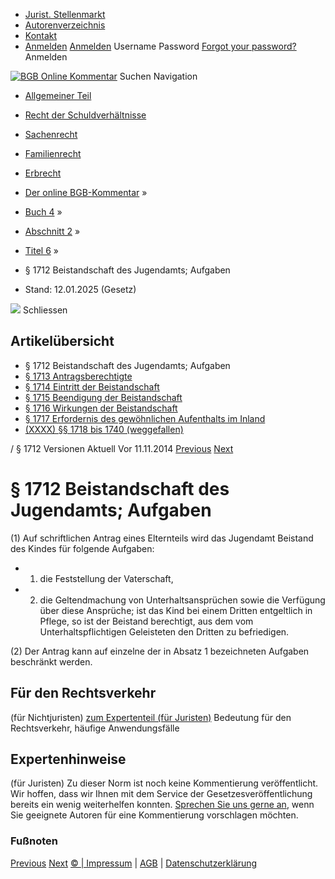   * [Jurist. Stellenmarkt](https://bgb.kommentar.de/Buch-4/Abschnitt-2/Titel-6/</job-board> "Jurist. Stellenmarkt")
  * [Autorenverzeichnis](https://bgb.kommentar.de/Buch-4/Abschnitt-2/Titel-6/</Autorenverzeichnis> "Autorenverzeichnis")
  * [Kontakt](https://bgb.kommentar.de/Buch-4/Abschnitt-2/Titel-6/</Kontakt>)
  * [Anmelden](https://bgb.kommentar.de/Buch-4/Abschnitt-2/Titel-6/<#login> "show login form") [Anmelden](https://bgb.kommentar.de/Buch-4/Abschnitt-2/Titel-6/<#> "hide login form") Username Password
[Forgot your password?](https://bgb.kommentar.de/Buch-4/Abschnitt-2/Titel-6/</user/forgotpassword>) Anmelden 


[![BGB Online Kommentar](https://bgb.kommentar.de/extension/bgb/design/bgb/images/logo.png)](https://bgb.kommentar.de/Buch-4/Abschnitt-2/Titel-6/</> "BGB Online Kommentar")
Suchen
Navigation
  * [Allgemeiner Teil](https://bgb.kommentar.de/Buch-4/Abschnitt-2/Titel-6/</Buch-1>)
  * [Recht der Schuldverhältnisse](https://bgb.kommentar.de/Buch-4/Abschnitt-2/Titel-6/</Buch-2>)
  * [Sachenrecht](https://bgb.kommentar.de/Buch-4/Abschnitt-2/Titel-6/</Buch-3>)
  * [Familienrecht](https://bgb.kommentar.de/Buch-4/Abschnitt-2/Titel-6/</Buch-4>)
  * [Erbrecht](https://bgb.kommentar.de/Buch-4/Abschnitt-2/Titel-6/</Buch-5>)


  * [Der online BGB-Kommentar](https://bgb.kommentar.de/Buch-4/Abschnitt-2/Titel-6/</>) »
  * [Buch 4](https://bgb.kommentar.de/Buch-4/Abschnitt-2/Titel-6/</Buch-4>) »
  * [Abschnitt 2](https://bgb.kommentar.de/Buch-4/Abschnitt-2/Titel-6/</Buch-4/Abschnitt-2>) »
  * [Titel 6](https://bgb.kommentar.de/Buch-4/Abschnitt-2/Titel-6/</Buch-4/Abschnitt-2/Titel-6>) »
  * § 1712 Beistandschaft des Jugendamts; Aufgaben 
  * Stand: 12.01.2025 (Gesetz) 


![](https://vg01.met.vgwort.de/na/1c9909529ead4f509072c06d9081a7d5)
Schliessen 
## Artikelübersicht
  * § 1712 Beistandschaft des Jugendamts; Aufgaben 
  * [ § 1713 Antragsberechtigte ](https://bgb.kommentar.de/Buch-4/Abschnitt-2/Titel-6/</Buch-4/Abschnitt-2/Titel-6/Antragsberechtigte>)
  * [ § 1714 Eintritt der Beistandschaft ](https://bgb.kommentar.de/Buch-4/Abschnitt-2/Titel-6/</Buch-4/Abschnitt-2/Titel-6/Eintritt-der-Beistandschaft>)
  * [ § 1715 Beendigung der Beistandschaft ](https://bgb.kommentar.de/Buch-4/Abschnitt-2/Titel-6/</Buch-4/Abschnitt-2/Titel-6/Beendigung-der-Beistandschaft>)
  * [ § 1716 Wirkungen der Beistandschaft ](https://bgb.kommentar.de/Buch-4/Abschnitt-2/Titel-6/</Buch-4/Abschnitt-2/Titel-6/Wirkungen-der-Beistandschaft>)
  * [ § 1717 Erfordernis des gewöhnlichen Aufenthalts im Inland ](https://bgb.kommentar.de/Buch-4/Abschnitt-2/Titel-6/</Buch-4/Abschnitt-2/Titel-6/Erfordernis-des-gewoehnlichen-Aufenthalts-im-Inland>)
  * [ (XXXX) §§ 1718 bis 1740 (weggefallen) ](https://bgb.kommentar.de/Buch-4/Abschnitt-2/Titel-6/</Buch-4/Abschnitt-2/Titel-6/weggefallen>)


/ § 1712 
Versionen  Aktuell Vor 11.11.2014
[Previous](https://bgb.kommentar.de/Buch-4/Abschnitt-2/Titel-6/</Buch-4/Abschnitt-2/Titel-5/weggefallen9> "\(XXXX\) §§ 1699 bis 1711 \(weggefallen\)") [Next](https://bgb.kommentar.de/Buch-4/Abschnitt-2/Titel-6/</Buch-4/Abschnitt-2/Titel-6/Antragsberechtigte> "§ 1713 Antragsberechtigte")
# § 1712 Beistandschaft des Jugendamts; Aufgaben
(1) Auf schriftlichen Antrag eines Elternteils wird das Jugendamt Beistand des Kindes für folgende Aufgaben: 
  * 1. die Feststellung der Vaterschaft,
  * 2. die Geltendmachung von Unterhaltsansprüchen sowie die Verfügung über diese Ansprüche; ist das Kind bei einem Dritten entgeltlich in Pflege, so ist der Beistand berechtigt, aus dem vom Unterhaltspflichtigen Geleisteten den Dritten zu befriedigen.


(2) Der Antrag kann auf einzelne der in Absatz 1 bezeichneten Aufgaben beschränkt werden.
## Für den Rechtsverkehr 
(für Nichtjuristen)
[zum Expertenteil (für Juristen)](https://bgb.kommentar.de/Buch-4/Abschnitt-2/Titel-6/<#expertenhinweise>)
Bedeutung für den Rechtsverkehr, häufige Anwendungsfälle
## Expertenhinweise
(für Juristen)
Zu dieser Norm ist noch keine Kommentierung veröffentlicht. Wir hoffen, dass wir Ihnen mit dem Service der Gesetzesveröffentlichung bereits ein wenig weiterhelfen konnten. [Sprechen Sie uns gerne an](https://bgb.kommentar.de/Buch-4/Abschnitt-2/Titel-6/</Kontakt>), wenn Sie geeignete Autoren für eine Kommentierung vorschlagen möchten. 
### Fußnoten
[Previous](https://bgb.kommentar.de/Buch-4/Abschnitt-2/Titel-6/</Buch-4/Abschnitt-2/Titel-5/weggefallen9> "\(XXXX\) §§ 1699 bis 1711 \(weggefallen\)") [Next](https://bgb.kommentar.de/Buch-4/Abschnitt-2/Titel-6/</Buch-4/Abschnitt-2/Titel-6/Antragsberechtigte> "§ 1713 Antragsberechtigte")
[© | Impressum](https://bgb.kommentar.de/Buch-4/Abschnitt-2/Titel-6/</Kontakt>) | [AGB](https://bgb.kommentar.de/Buch-4/Abschnitt-2/Titel-6/</AGB>) | [Datenschutzerklärung](https://bgb.kommentar.de/Buch-4/Abschnitt-2/Titel-6/</Datenschutzerklaerung-fuer-Leser>)
